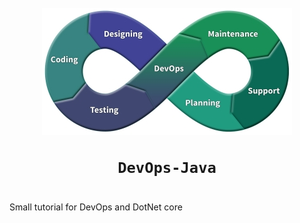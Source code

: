 <h1 align="center">
	<br><img src="logo.jpg" alt="logo"><br>

	DevOps-Java
</h1>


#

Small tutorial for DevOps and DotNet core

